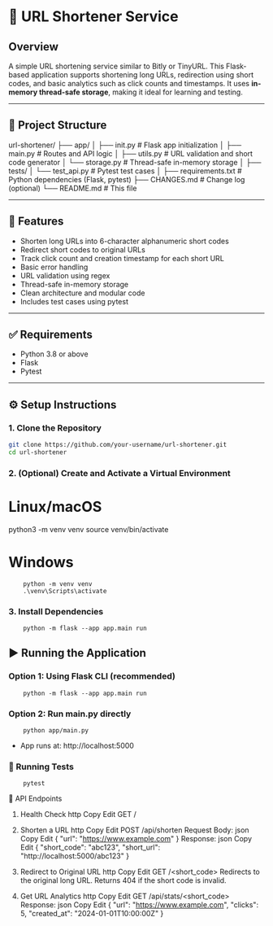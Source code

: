 # 🔗 URL Shortener Service

## Overview

A simple URL shortening service similar to Bitly or TinyURL. This Flask-based application supports shortening long URLs, redirection using short codes, and basic analytics such as click counts and timestamps. It uses **in-memory thread-safe storage**, making it ideal for learning and testing.

---

## 📁 Project Structure

url-shortener/
├── app/
│ ├── init.py # Flask app initialization
│ ├── main.py # Routes and API logic
│ ├── utils.py # URL validation and short code generator
│ └── storage.py # Thread-safe in-memory storage
│
├── tests/
│ └── test_api.py # Pytest test cases
│
├── requirements.txt # Python dependencies (Flask, pytest)
├── CHANGES.md # Change log (optional)
└── README.md # This file


---

## 🚀 Features

- Shorten long URLs into 6-character alphanumeric short codes
- Redirect short codes to original URLs
- Track click count and creation timestamp for each short URL
- Basic error handling
- URL validation using regex
- Thread-safe in-memory storage
- Clean architecture and modular code
- Includes test cases using pytest

---

## ✅ Requirements

- Python 3.8 or above
- Flask
- Pytest

---

## ⚙️ Setup Instructions

### 1. Clone the Repository

```bash
git clone https://github.com/your-username/url-shortener.git
cd url-shortener
```
### 2. (Optional) Create and Activate a Virtual Environment

# Linux/macOS
python3 -m venv venv
source venv/bin/activate

# Windows
```
    python -m venv venv
    .\venv\Scripts\activate
```

### 3. Install Dependencies

```
    python -m flask --app app.main run
```

## ▶️ Running the Application

### Option 1: Using Flask CLI (recommended)
```
    python -m flask --app app.main run
```
### Option 2: Run main.py directly
```
    python app/main.py
```
- App runs at: http://localhost:5000

### 🧪 Running Tests
```
    pytest
```
🧠 API Endpoints
1. Health Check
http
Copy
Edit
GET /
2. Shorten a URL
http
Copy
Edit
POST /api/shorten
Request Body:
json
Copy
Edit
{ "url": "https://www.example.com" }
Response:
json
Copy
Edit
{
  "short_code": "abc123",
  "short_url": "http://localhost:5000/abc123"
}
3. Redirect to Original URL
http
Copy
Edit
GET /<short_code>
Redirects to the original long URL. Returns 404 if the short code is invalid.

4. Get URL Analytics
http
Copy
Edit
GET /api/stats/<short_code>
Response:
json
Copy
Edit
{
  "url": "https://www.example.com",
  "clicks": 5,
  "created_at": "2024-01-01T10:00:00Z"
}
